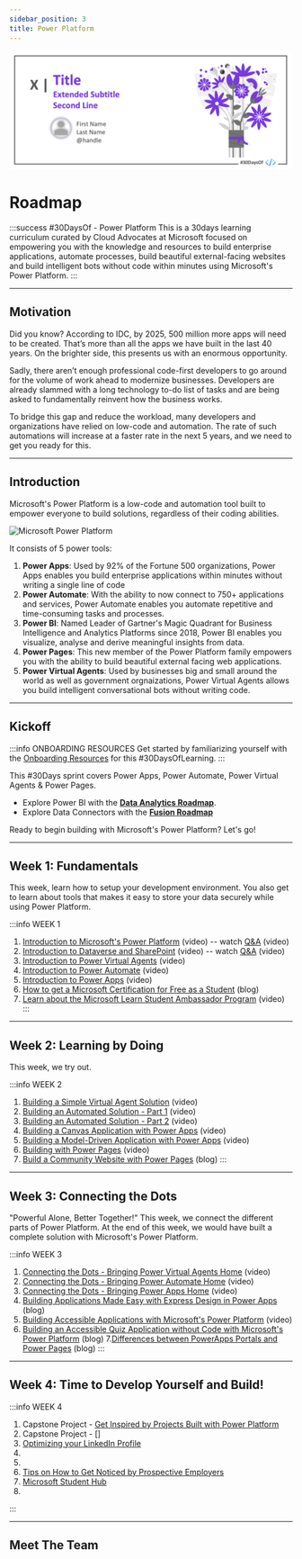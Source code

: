 ```yaml
---
sidebar_position: 3
title: Power Platform
---
```


![Banner Placeholder](./../../static/img/banners/purple-flowers.png) 

# Roadmap

:::success #30DaysOf - Power Platform
This is a 30days learning curriculum curated by Cloud Advocates at Microsoft focused on empowering you with the knowledge and resources to build enterprise applications, automate processes, build beautiful external-facing websites and build intelligent bots without code within minutes using Microsoft's Power Platform.
:::

---

## Motivation

Did you know? According to IDC, by 2025, 500 million more apps will need to be created. That’s more than all the apps we have built in the last 40 years. On the brighter side, this presents us with an enormous opportunity.

Sadly, there aren’t enough professional code-first developers to go around for the volume of work ahead to modernize businesses. Developers are already slammed with a long technology to-do list of tasks and are being asked to fundamentally reinvent how the business works. 

To bridge this gap and reduce the workload, many developers and organizations have relied on low-code and automation. The rate of such automations will increase at a faster rate in the next 5 years, and we need to get you ready for this.

---

## Introduction
Microsoft's Power Platform is a low-code and automation tool built to empower everyone to build solutions, regardless of their coding abilities. 

![Microsoft Power Platform](https://techcommunity.microsoft.com/t5/image/serverpage/image-id/380778iB5B49453239171B2/image-size/large?v=v2&px=999)

It consists of 5 power tools:
1. **Power Apps**: Used by 92% of the Fortune 500 organizations, Power Apps enables you build enterprise applications within minutes without writing a single line of code
2. **Power Automate**: With the ability to now connect to 750+ applications and services, Power Automate enables you automate repetitive and time-consuming tasks and processes.
3. **Power BI**: Named Leader of Gartner's Magic Quadrant for Business Intelligence and Analytics Platforms since 2018, Power BI enables you visualize, analyse and derive meaningful insights from data. 
4. **Power Pages**: This new member of the Power Platform family empowers you with the ability to build beautiful external facing web applications.
5. **Power Virtual Agents**: Used by businesses big and small around the world as well as government orgnaizations, Power Virtual Agents allows you build intelligent conversational bots without writing code.

---

## Kickoff

:::info ONBOARDING RESOURCES
Get started by familiarizing yourself with the [Onboarding Resources](https://aka.ms/Pre30DL) for this #30DaysOfLearning.
:::

This #30Days sprint covers Power Apps, Power Automate, Power Virtual Agents & Power Pages. 
 * Explore Power BI with the [**Data Analytics Roadmap**](./06-data-analytics.md).
 * Explore Data Connectors with the [**Fusion Roadmap**](./04-fusion.md)



Ready to begin building with Microsoft's Power Platform? 
Let's go!


---

## Week 1: Fundamentals
This week, learn how to setup your development environment. You also get to learn about tools that makes it easy to store your data securely while using Power Platform.

:::info WEEK 1 
 1. [Introduction to Microsoft's Power Platform​](http://aka.ms/30DL-PowerPlatformDay1) (video) -- watch [Q&A](https://youtu.be/sNtkfyt8WSE) (video)
 2. [Introduction to Dataverse and SharePoint](http://aka.ms/30DL-PowerPlatformDay2) (video) -- watch [Q&A](https://youtu.be/1feWyHQwZhc) (video)
 3. [Introduction to Power Virtual Agents](https://aka.ms/30DL-PowerPlatformDay3) (video)
 4. [Introduction to Power Automate](http://aka.ms/30DL-PowerPlatformDay5) (video)
 5. [Introduction to Power Apps](http://aka.ms/30DL-PowerPlatformDay10) (video)
 6. [How to get a Microsoft Certification for Free as a Student](https://techcommunity.microsoft.com/t5/educator-developer-blog/how-to-get-a-microsoft-certification-for-free-as-a-student/ba-p/3584897) (blog)
 7. [Learn about the Microsoft Learn Student Ambassador Program](http://aka.ms/aboutmlsaprogram) (video)
:::

---

## Week 2: Learning by Doing
This week, we try out.

:::info WEEK 2 
 1. [Building a Simple Virtual Agent Solution](http://aka.ms/30DL-PowerPlatformDay4) (video)
 2. [Building an Automated Solution - Part 1](http://aka.ms/30DL-PowerPlatformDay8) (video)
 3. [Building an Automated Solution - Part 2](http://aka.ms/30DL-PowerPlatformDay9) (video)
4. [Building a Canvas Application with Power Apps](http://aka.ms/30DL-PowerPlatformDay11) (video)
5. [Building a Model-Driven Application with Power Apps](http://aka.ms/30DL-PowerPlatformDay12) (video)
 6. [Building with Power Pages](http://aka.ms/30DL-PowerPlatformDay15) (video)
 7. [Build a Community Website with Power Pages](https://techcommunity.microsoft.com/t5/educator-developer-blog/build-a-community-website-with-power-pages/ba-p/3576465) (blog)
:::

---

## Week 3: Connecting the Dots
"Powerful Alone, Better Together!" This week, we connect the different parts of Power Platform. At the end of this week, we would have built a complete solution with Microsoft's Power Platform.

:::info WEEK 3 
 1. [Connecting the Dots - Bringing Power Virtual Agents Home](http://aka.ms/30DL-PowerPlatformDay17) (video)
 2. [Connecting the Dots - Bringing Power Automate Home](http://aka.ms/30DL-PowerPlatformDay18) (video)
 3. [Connecting the Dots - Bringing Power Apps Home](http://aka.ms/30DL-PowerPlatformDay19) (video)
 4. [Building Applications Made Easy with Express Design in Power Apps](http://aka.ms/PowerAppsExpressDesign) (blog)
 5. [Building Accessible Applications with Microsoft's Power Platform](http://aka.ms/BuildAccessibleApps) (video)
 6. [Building an Accessible Quiz Application without Code with Microsoft's Power Platform](https://techcommunity.microsoft.com/t5/educator-developer-blog/building-an-accessible-application-with-power-platform/ba-p/3549935) (blog)
 7.[Differences between PowerApps Portals and Power Pages](https://techcommunity.microsoft.com/t5/educator-developer-blog/differences-between-powerapps-portals-and-power-pages/ba-p/3571229) (blog)
:::

---

## Week 4: Time to Develop Yourself and Build!

:::info WEEK 4
 1. Capstone Project - [Get Inspired by Projects Built with Power Platform](http://aka.ms/ppsamples)
 2. Capstone Project - []
 3. [Optimizing your LinkedIn Profile](http://aka.ms/30DLTidyUp)
 4.
 5.
 6. [Tips on How to Get Noticed by Prospective Employers](https://aka.ms/HowtoGetNoticed) 
7. [Microsoft Student Hub]()
 7.
:::

---

## Meet The Team
 